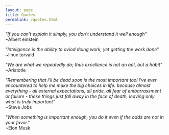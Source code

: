 ```yaml
---
layout: page
title: Quotes
permalink: /quotes.html
---
```



*"If you can't explain it simply, you don't understand it well enough"*<br> ~Albert einstein


*"Intellgence is the ability to aviod doing work, yet getting the work done"*<br> ~linux torvald


*"We are what we repeatedly do; thus excellence is not an act, but a habit"*<br> ~Aristotle


*"Remembering that i'll be dead soon is the most important tool i've ever encountered to help me make the big choices in life. because almost everything - all external expectations, all pride, all fear of embarrassment or failure - these things just fall away in the face of death, leaving only what is truly important"*<br> ~Steve Jobs

*"When something is important enough, you do it even if the odds are not in your favor."*<br> ~Elon Musk
